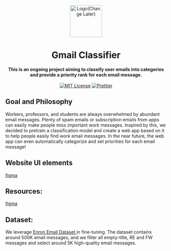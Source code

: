 <p align="center">
  <img width="100"alt="Logo(Change Later)"src="https://raw.githubusercontent.com/nicejade/arya-jarvis/master/assets/images/logo.png">
</p>

<h1 align="center">Gmail Classifier</h1>

<div align="center">
  <strong>
    This is an ongoing project aiming to classify user emails into categories and provide a priority rank for each email message.
  </strong>
</div>

<br>

<div align="center">
  <a href="https://github.com/GoldenEXPn/gmail_classifier?tab=MIT-1-ov-file"><img src="https://img.shields.io/badge/license-MIT-blue" alt="MIT License"></a>
  <a href="https://prettier.io/"><img src="https://img.shields.io/badge/code_style-prettier-ff69b4.svg?style=flat" alt="Prettier"></a>
</div>

## Goal and Philosophy

Workers, professors, and students are always overwhelmed by abundant email messages. Plenty of spam emails or subscription emails from apps can easily make people miss important work messages. Inspired by this, we decided to pretrain a classification model and create a web app based on it to help people easily find work email messages. In the near future, the web app can even automatically categorize and set priorities for each email message!


## Website UI elements  
<a href="https://www.figma.com/design/TvctykmBki1zY0chNWPaaa/WebUI_draft?node-id=0-1&t=yuBynKHzwnRUtpTY-1"> figma </a>


## Resources: 
<a href="https://www.figma.com/design/TvctykmBki1zY0chNWPaaa/WebUI_draft?node-id=0-1&t=yuBynKHzwnRUtpTY-1"> figma </a>


## Dataset:

We leverage <a href="https://www.cs.cmu.edu/~enron/"> Enron Email Dataset </a> in fine-tuning. The dataset contains around 500K email messages, and we filter all empty-title, RE and FW messages and select around 5K high-quality email messages.
